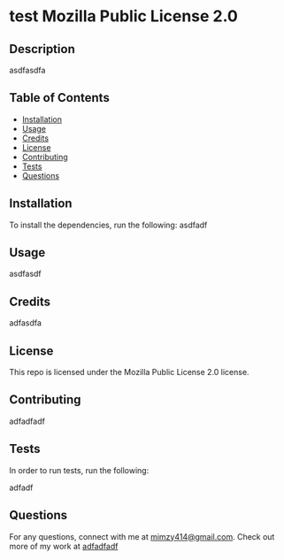 
  
  # test Mozilla Public License 2.0

  ## Description

  asdfasdfa

  ## Table of Contents

  * [Installation](#installation)
  * [Usage](#usage)
  * [Credits](#credit)
  * [License](#license)
  * [Contributing](#contributors)
  * [Tests](#tests)
  * [Questions](#questions)
  
  ## Installation
  To install the dependencies, run the following: 
  asdfadf

  ## Usage 
  asdfasdf

  ## Credits 
  adfasdfa

  ## License  

  This repo is licensed under the Mozilla Public License 2.0 license. 

  ## Contributing
  adfadfadf

  ## Tests
  In order to run tests, run the following:

  adfadf

  ## Questions
  For any questions, connect with me at [mimzy414@gmail.com](mailto:mimzy414@gmail.com). Check out more of my work at [adfadfadf](https://github.com/adfadfadf) 


